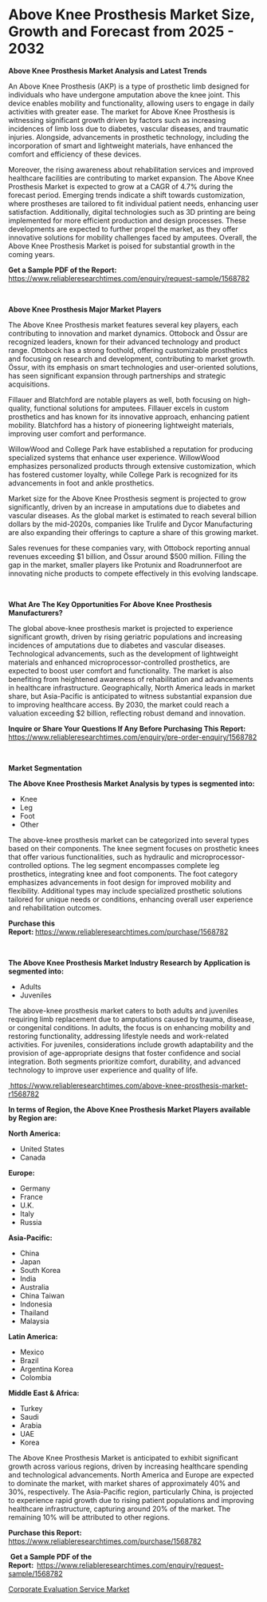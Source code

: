 <p><h1>Above Knee Prosthesis Market Size, Growth and Forecast from 2025 - 2032</h1></p><p><strong>Above Knee Prosthesis Market Analysis and Latest Trends</strong></p>
<p><p>An Above Knee Prosthesis (AKP) is a type of prosthetic limb designed for individuals who have undergone amputation above the knee joint. This device enables mobility and functionality, allowing users to engage in daily activities with greater ease. The market for Above Knee Prosthesis is witnessing significant growth driven by factors such as increasing incidences of limb loss due to diabetes, vascular diseases, and traumatic injuries. Alongside, advancements in prosthetic technology, including the incorporation of smart and lightweight materials, have enhanced the comfort and efficiency of these devices.</p><p>Moreover, the rising awareness about rehabilitation services and improved healthcare facilities are contributing to market expansion. The Above Knee Prosthesis Market is expected to grow at a CAGR of 4.7% during the forecast period. Emerging trends indicate a shift towards customization, where prostheses are tailored to fit individual patient needs, enhancing user satisfaction. Additionally, digital technologies such as 3D printing are being implemented for more efficient production and design processes. These developments are expected to further propel the market, as they offer innovative solutions for mobility challenges faced by amputees. Overall, the Above Knee Prosthesis Market is poised for substantial growth in the coming years.</p></p>
<p><strong>Get a Sample PDF of the Report:&nbsp;</strong> <a href="https://www.reliableresearchtimes.com/enquiry/request-sample/1568782?utm_campaign=3320&utm_medium=2&utm_source=Github&utm_content=ia&utm_term=25032025&utm_id=above-knee-prosthesis">https://www.reliableresearchtimes.com/enquiry/request-sample/1568782</a></p>
<p>&nbsp;</p>
<p><strong>Above Knee Prosthesis Major Market Players</strong></p>
<p><p>The Above Knee Prosthesis market features several key players, each contributing to innovation and market dynamics. Ottobock and Össur are recognized leaders, known for their advanced technology and product range. Ottobock has a strong foothold, offering customizable prosthetics and focusing on research and development, contributing to market growth. Össur, with its emphasis on smart technologies and user-oriented solutions, has seen significant expansion through partnerships and strategic acquisitions.</p><p>Fillauer and Blatchford are notable players as well, both focusing on high-quality, functional solutions for amputees. Fillauer excels in custom prosthetics and has known for its innovative approach, enhancing patient mobility. Blatchford has a history of pioneering lightweight materials, improving user comfort and performance.</p><p>WillowWood and College Park have established a reputation for producing specialized systems that enhance user experience. WillowWood emphasizes personalized products through extensive customization, which has fostered customer loyalty, while College Park is recognized for its advancements in foot and ankle prosthetics.</p><p>Market size for the Above Knee Prosthesis segment is projected to grow significantly, driven by an increase in amputations due to diabetes and vascular diseases. As the global market is estimated to reach several billion dollars by the mid-2020s, companies like Trulife and Dycor Manufacturing are also expanding their offerings to capture a share of this growing market.</p><p>Sales revenues for these companies vary, with Ottobock reporting annual revenues exceeding $1 billion, and Össur around $500 million. Filling the gap in the market, smaller players like Protunix and Roadrunnerfoot are innovating niche products to compete effectively in this evolving landscape.</p></p>
<p>&nbsp;</p>
<p><strong>What Are The Key Opportunities For Above Knee Prosthesis Manufacturers?</strong></p>
<p><p>The global above-knee prosthesis market is projected to experience significant growth, driven by rising geriatric populations and increasing incidences of amputations due to diabetes and vascular diseases. Technological advancements, such as the development of lightweight materials and enhanced microprocessor-controlled prosthetics, are expected to boost user comfort and functionality. The market is also benefiting from heightened awareness of rehabilitation and advancements in healthcare infrastructure. Geographically, North America leads in market share, but Asia-Pacific is anticipated to witness substantial expansion due to improving healthcare access. By 2030, the market could reach a valuation exceeding $2 billion, reflecting robust demand and innovation.</p></p>
<p><strong>Inquire or Share Your Questions If Any Before Purchasing This Report:</strong> <a href="https://www.reliableresearchtimes.com/enquiry/pre-order-enquiry/1568782?utm_campaign=3320&utm_medium=2&utm_source=Github&utm_content=ia&utm_term=25032025&utm_id=above-knee-prosthesis">https://www.reliableresearchtimes.com/enquiry/pre-order-enquiry/1568782</a></p>
<p>&nbsp;</p>
<p><strong>Market Segmentation</strong></p>
<p><strong>The Above Knee Prosthesis Market Analysis by types is segmented into:</strong></p>
<p><ul><li>Knee</li><li>Leg</li><li>Foot</li><li>Other</li></ul></p>
<p><p>The above-knee prosthesis market can be categorized into several types based on their components. The knee segment focuses on prosthetic knees that offer various functionalities, such as hydraulic and microprocessor-controlled options. The leg segment encompasses complete leg prosthetics, integrating knee and foot components. The foot category emphasizes advancements in foot design for improved mobility and flexibility. Additional types may include specialized prosthetic solutions tailored for unique needs or conditions, enhancing overall user experience and rehabilitation outcomes.</p></p>
<p><strong>Purchase this Report:&nbsp;</strong><a href="https://www.reliableresearchtimes.com/purchase/1568782?utm_campaign=3320&utm_medium=2&utm_source=Github&utm_content=ia&utm_term=25032025&utm_id=above-knee-prosthesis">https://www.reliableresearchtimes.com/purchase/1568782</a></p>
<p>&nbsp;</p>
<p><strong>The Above Knee Prosthesis Market Industry Research by Application is segmented into:</strong></p>
<p><ul><li>Adults</li><li>Juveniles</li></ul></p>
<p><p>The above-knee prosthesis market caters to both adults and juveniles requiring limb replacement due to amputations caused by trauma, disease, or congenital conditions. In adults, the focus is on enhancing mobility and restoring functionality, addressing lifestyle needs and work-related activities. For juveniles, considerations include growth adaptability and the provision of age-appropriate designs that foster confidence and social integration. Both segments prioritize comfort, durability, and advanced technology to improve user experience and quality of life.</p></p>
<p><a href="https://www.reliableresearchtimes.com/above-knee-prosthesis-market-r1568782?utm_campaign=3320&utm_medium=2&utm_source=Github&utm_content=ia&utm_term=25032025&utm_id=above-knee-prosthesis">&nbsp;https://www.reliableresearchtimes.com/above-knee-prosthesis-market-r1568782</a></p>
<p><strong>In terms of Region, the Above Knee Prosthesis Market Players available by Region are:</strong></p>
<p>
    <p> <strong> North America: </strong>
        <ul>
            <li>United States</li>
            <li>Canada</li>
        </ul>
        </p> 
    <p> <strong> Europe: </strong>
        <ul>
            <li>Germany</li>
            <li>France</li>
            <li>U.K.</li>
            <li>Italy</li>
            <li>Russia</li>
        </ul>
        </p> 
    <p> <strong> Asia-Pacific: </strong>
        <ul>
            <li>China</li>
            <li>Japan</li>
            <li>South Korea</li>
            <li>India</li>
            <li>Australia</li>
            <li>China Taiwan</li>
            <li>Indonesia</li>
            <li>Thailand</li>
            <li>Malaysia</li>
        </ul>
        </p> 
    <p> <strong> Latin America: </strong>
        <ul>
            <li>Mexico</li>
            <li>Brazil</li>
            <li>Argentina Korea</li>
            <li>Colombia</li>
        </ul>
        </p> 
    <p> <strong> Middle East & Africa: </strong>
        <ul>
            <li>Turkey</li>
            <li>Saudi</li>
            <li>Arabia</li>
            <li>UAE</li>
            <li>Korea</li>
        </ul>
    </p>
    </p>
<p><p>The Above Knee Prosthesis Market is anticipated to exhibit significant growth across various regions, driven by increasing healthcare spending and technological advancements. North America and Europe are expected to dominate the market, with market shares of approximately 40% and 30%, respectively. The Asia-Pacific region, particularly China, is projected to experience rapid growth due to rising patient populations and improving healthcare infrastructure, capturing around 20% of the market. The remaining 10% will be attributed to other regions.</p></p>
<p><strong>Purchase this Report: </strong><a href="https://www.reliableresearchtimes.com/purchase/1568782?utm_campaign=3320&utm_medium=2&utm_source=Github&utm_content=ia&utm_term=25032025&utm_id=above-knee-prosthesis">https://www.reliableresearchtimes.com/purchase/1568782</a></p>
<p>&nbsp;<strong>Get a Sample PDF of the Report:&nbsp;&nbsp;</strong><a href="https://www.reliableresearchtimes.com/enquiry/request-sample/1568782?utm_campaign=3320&utm_medium=2&utm_source=Github&utm_content=ia&utm_term=25032025&utm_id=above-knee-prosthesis">https://www.reliableresearchtimes.com/enquiry/request-sample/1568782</a></p>
<p><strong></strong></p>
<p><p><a href="https://github.com/nkomdaumis16/Market-Research-Report-List-1/blob/main/corporate-evaluation-service-market.md?utm_campaign=3320&utm_medium=2&utm_source=Github&utm_content=ia&utm_term=25032025&utm_id=above-knee-prosthesis">Corporate Evaluation Service Market</a></p></p>
